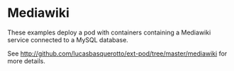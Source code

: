 # Mediawiki

These examples deploy a pod with containers containing a Mediawiki service connected to a MySQL database.

See http://github.com/lucasbasquerotto/ext-pod/tree/master/mediawiki for more details.

